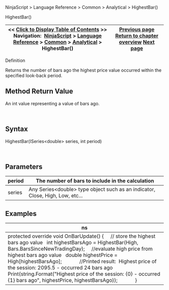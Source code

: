 ﻿


NinjaScript \> Language Reference \> Common \> Analytical \> HighestBar()






















HighestBar()







| \<\< [Click to Display Table of Contents](highestbar.md) \>\> **Navigation:**     [NinjaScript](ninjascript-1.md) \> [Language Reference](language_reference_wip-1.md) \> [Common](common-1.md) \> [Analytical](market_data-1.md) \> HighestBar() | [Previous page](getmedian-1.md) [Return to chapter overview](market_data-1.md) [Next page](falling-1.md) |
| --- | --- |











Definition


Returns the number of bars ago the highest price value occurred within the specified look\-back period. 


## 


## Method Return Value


An int value representing a value of bars ago.


 


## Syntax
HighestBar(ISeries\<double\> series, int period)


 


## Parameters




| period | The number of bars to include in the calculation |
| --- | --- |
| series | Any Series\<double\> type object such as an indicator, Close, High, Low, etc... |



## 


## 


## Examples




| ns |
| --- |
| protected override void OnBarUpdate() {       // store the highest bars ago value    int highestBarsAgo \= HighestBar(High, Bars.BarsSinceNewTradingDay);        //evaluate high price from highest bars ago value    double highestPrice \= High\[highestBarsAgo];                 //Printed result:  Highest price of the session: 2095\.5 \- occurred 24 bars ago    Print(string.Format("Highest price of the session: {0} \- occurred {1} bars ago", highestPrice, highestBarsAgo));             } |









